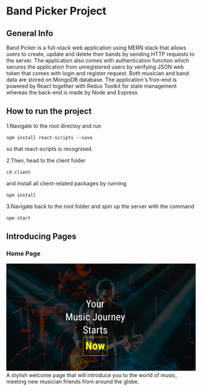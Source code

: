 # Band Picker Project
## General Info
Band Picker is a full-stack web application using MERN stack that allows users to create, update and delete their bands by sending HTTP requests to the server. The application also comes with authentication function which secures the application from unregistered users by verifying JSON web token that comes with login and register request. Both musician and band data are stored on MongoDB database. The application's fron-end is powered by React together with Redux Toolkit for state management whereas the back-end is made by Node and Express
## How to run the project
1.Navigate to the root directoy and run 
```
npm install react-scripts --save
```
so that react-scripts is recognised.

2.Then, head to the client folder
```
cd client
```
and install all client-related packages by running
```
npm install
```
3.Navigate back to the root folder and spin up the server with the command
```
npm start
```
## Introducing Pages
### Home Page
<img src='https://raw.githubusercontent.com/sarunx93/band_project/main/assets/images/home.png'/>
A stylish welcome page that will introduce you to the world of music, meeting new musician friends from around the globe.
